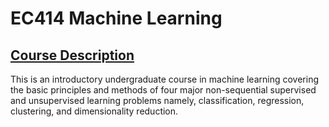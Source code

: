 # EC414 Machine Learning
## <ins>Course Description</ins>
This is an introductory undergraduate course in machine learning covering the basic principles and methods of four major non-sequential supervised and unsupervised learning problems namely, classification, regression, clustering, and dimensionality reduction.
